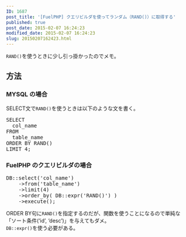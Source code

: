 ```yaml
---
ID: 1687
post_title: '[FuelPHP] クエリビルダを使ってランダム（RAND()）に取得する'
published: true
post_date: 2015-02-07 16:24:23
modified_date: 2015-02-07 16:24:23
slug: 20150207162423.html
---
```

<p><code>RAND()</code>を使うときに少し引っ掛かったのでメモ。<br />
<!--more--></p>
<h2>方法</h2>
<h3>MYSQL の場合</h3>
<p>SELECT文で<code>RAND()</code>を使うときは以下のような文を書く。</p>
<pre class="prettyprint linenums lang-sql">
SELECT
  col_name 
FROM
  table_name 
ORDER BY RAND() 
LIMIT 4;</pre>
<h3>FuelPHP のクエリビルダの場合</h3>
<pre class="prettyprint linenums lang-php">
DB::select('col_name')
    ->from('table_name')
    ->limit(4)
    ->order_by( DB::expr('RAND()') )
    ->execute();
</pre>
<p>ORDER BY句に<code>RAND()</code>を指定するのだが、関数を使うことになるので単純な「ソート条件(&#8216;id&#8217;, &#8216;desc&#8217;)」を与えてもダメ。<br />
<code>DB::expr()</code>を使う必要がある。</p>